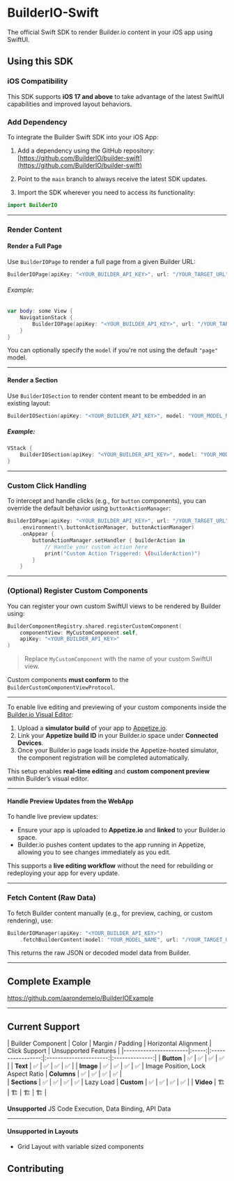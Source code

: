 # BuilderIO-Swift

The official Swift SDK to render Builder.io content in your iOS app using SwiftUI.

## Using this SDK

### iOS Compatibility

This SDK supports **iOS 17 and above** to take advantage of the latest SwiftUI capabilities and improved layout behaviors.


### Add Dependency

To integrate the Builder Swift SDK into your iOS App:

1. Add a dependency using the GitHub repository:  
   [https://github.com/BuilderIO/builder-swift](https://github.com/BuilderIO/builder-swift)

2. Point to the `main` branch to always receive the latest SDK updates.

3. Import the SDK wherever you need to access its functionality:

```swift
import BuilderIO
```
---

### Render Content

#### Render a Full Page

Use `BuilderIOPage` to render a full page from a given Builder URL:

```swift
BuilderIOPage(apiKey: "<YOUR_BUILDER_API_KEY>", url: "/YOUR_TARGET_URL")
```

###### Example:

```swift
var body: some View {
    NavigationStack {
        BuilderIOPage(apiKey: "<YOUR_BUILDER_API_KEY>", url: "/YOUR_TARGET_URL")
    }
}
```

You can optionally specify the `model` if you're not using the default `"page"` model.

---

#### Render a Section

Use `BuilderIOSection` to render content meant to be embedded in an existing layout:

```swift
BuilderIOSection(apiKey: "<YOUR_BUILDER_API_KEY>", model: "YOUR_MODEL_NAME")
```

##### Example:

```swift
VStack {
    BuilderIOSection(apiKey: "<YOUR_BUILDER_API_KEY>", model: "YOUR_MODEL_NAME")
}
```

---

### Custom Click Handling

To intercept and handle clicks (e.g., for `button` components), you can override the default behavior using `buttonActionManager`:

```swift
BuilderIOPage(apiKey: "<YOUR_BUILDER_API_KEY>", url: "/YOUR_TARGET_URL")
    .environment(\.buttonActionManager, buttonActionManager)
    .onAppear {
        buttonActionManager.setHandler { builderAction in
            // Handle your custom action here
            print("Custom Action Triggered: \(builderAction)")
        }
    }
```

---

### (Optional) Register Custom Components

You can register your own custom SwiftUI views to be rendered by Builder using:

```swift
BuilderComponentRegistry.shared.registerCustomComponent(
    componentView: MyCustomComponent.self,
    apiKey: "<YOUR_BUILDER_API_KEY>"
)
```

> Replace `MyCustomComponent` with the name of your custom SwiftUI view.

Custom components **must conform** to the `BuilderCustomComponentViewProtocol`.

---

To enable live editing and previewing of your custom components inside the [Builder.io Visual Editor](https://www.builder.io/):

1. Upload a **simulator build** of your app to [Appetize.io](https://appetize.io).
2. Link your **Appetize build ID** in your Builder.io space under **Connected Devices**.
3. Once your Builder.io page loads inside the Appetize-hosted simulator, the component registration will be completed automatically.

This setup enables **real-time editing** and **custom component preview** within Builder’s visual editor.

---

#### Handle Preview Updates from the WebApp

To handle live preview updates:

- Ensure your app is uploaded to **Appetize.io** and **linked** to your Builder.io space.
- Builder.io pushes content updates to the app running in Appetize, allowing you to see changes immediately as you edit.

This supports a **live editing workflow** without the need for rebuilding or redeploying your app for every update.

---

### Fetch Content (Raw Data)

To fetch Builder content manually (e.g., for preview, caching, or custom rendering), use:

```swift
BuilderIOManager(apiKey: "<YOUR_BUILDER_API_KEY>")
    .fetchBuilderContent(model: "YOUR_MODEL_NAME", url: "/YOUR_TARGET_URL")
```

This returns the raw JSON or decoded model data from Builder.

---


## Complete Example

https://github.com/aarondemelo/BuilderIOExample

---

## Current Support

| Builder Component     | Color | Margin / Padding   | Horizontal Alignment    | Click Support |  Unsupported Features |
|-----------------------|:-----:|:-----------------:|:----------------------:|:--------------:|
| **Button**            | ✅    | ✅                | ✅                    | ✅             | 
| **Text**              | ✅    | ✅                | ✅                    | ✅             | 
| **Image**             | ✅    | ✅                | ✅                    | ✅             | Image Position, Lock Aspect Ratio
| **Columns**           | ✅    | ✅                | ✅                    | ✅             |  
| **Sections**          | ✅    | ✅                | ✅                    | ✅             | Lazy Load
| **Custom**            | ✅    | ✅                | ✅                    | ✅             |
| **Video**             | 🏗    | 🏗                | 🏗                    | 🏗             |  


**Unsupported**
JS Code Execution, Data Binding, API Data

---

#### Unsupported in Layouts
- Grid Layout with variable sized components


## Contributing
